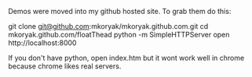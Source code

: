 Demos were moved into my github hosted site. To grab them do this:

git clone git@github.com:mkoryak/mkoryak.github.com.git
cd mkoryak.github.com/floatThead
python -m SimpleHTTPServer
open http://localhost:8000

If you don't have python, open index.htm but it wont work well in chrome because chrome likes real servers.